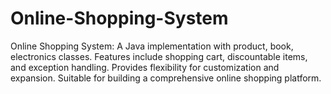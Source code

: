# Online-Shopping-System
Online Shopping System: A Java implementation with product, book, electronics classes. Features include shopping cart, discountable items, and exception handling. Provides flexibility for customization and expansion. Suitable for building a comprehensive online shopping platform.
